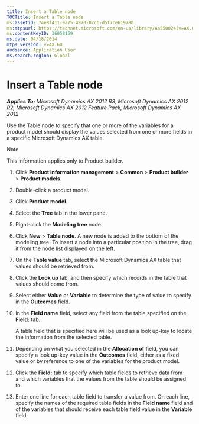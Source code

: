 ```yaml
---
title: Insert a Table node
TOCTitle: Insert a Table node
ms:assetid: 74e8f411-9a75-4970-87cb-d5f7ce619780
ms:mtpsurl: https://technet.microsoft.com/en-us/library/Aa550024(v=AX.60)
ms:contentKeyID: 36058159
ms.date: 04/18/2014
mtps_version: v=AX.60
audience: Application User
ms.search.region: Global
---
```


# Insert a Table node 


_**Applies To:** Microsoft Dynamics AX 2012 R3, Microsoft Dynamics AX 2012 R2, Microsoft Dynamics AX 2012 Feature Pack, Microsoft Dynamics AX 2012_

Use the Table node to specify that one or more of the variables for a product model should display the values selected from one or more fields in a specific Microsoft Dynamics AX table.


> [!NOTE]
> <P>This information applies only to Product builder.</P>



1.  Click **Product information management** \> **Common** \> **Product builder** \> **Product models**.

2.  Double-click a product model.

3.  Click **Product model**.

4.  Select the **Tree** tab in the lower pane.

5.  Right-click the **Modeling tree** node.

6.  Click **New** \> **Table node**. A new node is added to the bottom of the modeling tree. To insert a node into a particular position in the tree, drag it from the node list displayed on the left.

7.  On the **Table value** tab, select the Microsoft Dynamics AX table that values should be retrieved from.

8.  Click the **Look up** tab, and then specify which records in the table that values should come from.

9.  Select either **Value** or **Variable** to determine the type of value to specify in the **Outcomes** field.

10. In the **Field name** field, select any field from the table specified on the **Field:** tab.
    
    A table field that is specified here will be used as a look up-key to locate the information from the selected table.

11. Depending on what you selected in the **Allocation of** field, you can specify a look up-key value in the **Outcomes** field, either as a fixed value or by reference to one of the variables for the product model.

12. Click the **Field:** tab to specify which table fields to retrieve data from and which variables that the values from the table should be assigned to.

13. Enter one line for each table field to transfer a value from. On each line, specify the names of the required table fields in the **Field name** field and of the variables that should receive each table field value in the **Variable** field.

  



